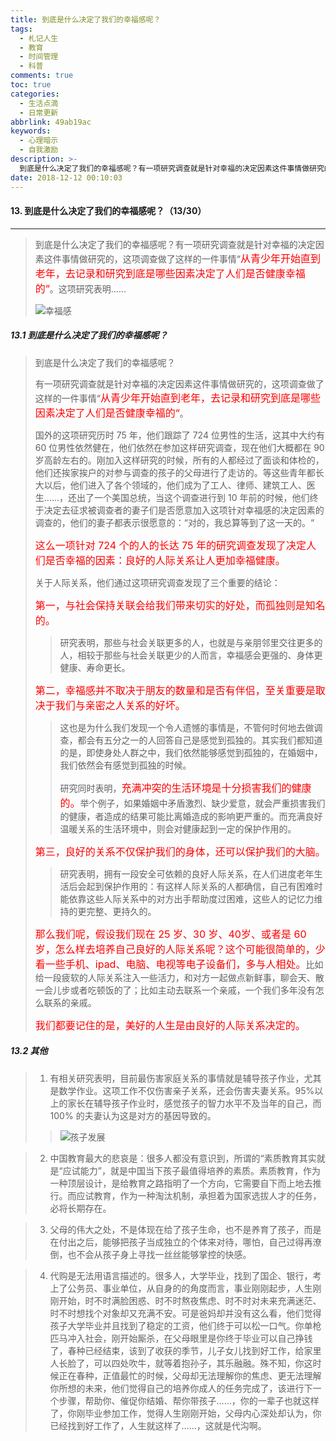 ```yaml
---
title: 到底是什么决定了我们的幸福感呢？
tags:
  - 札记人生
  - 教育
  - 时间管理
  - 科普
comments: true
toc: true
categories:
  - 生活点滴
  - 日常更新
abbrlink: 49ab19ac
keywords:
  - 心理暗示
  - 自我激励
description: >-
  到底是什么决定了我们的幸福感呢？有一项研究调查就是针对幸福的决定因素这件事情做研究的，这项调查做了这样的一件事情“从青少年开始直到老年，去记录和研究到底是哪些因素决定了人们是否健康幸福的“。这项研究表明……
date: 2018-12-12 00:10:03
---
```

<script type="text/javascript" src="/js/src/bai.js"></script>

#### 13. 到底是什么决定了我们的幸福感呢？（13/30）
---
> 到底是什么决定了我们的幸福感呢？有一项研究调查就是针对幸福的决定因素这件事情做研究的，这项调查做了这样的一件事情“<font color="red" size = 3>从青少年开始直到老年，去记录和研究到底是哪些因素决定了人们是否健康幸福的“</font>。这项研究表明……
>
> ![幸福感](https://ws1.sinaimg.cn/large/006tNbRwgy1fy3k668zmcj30zg0ni0v5.jpg)

##### 13.1 到底是什么决定了我们的幸福感呢？
> 到底是什么决定了我们的幸福感呢？
> 
> 有一项研究调查就是针对幸福的决定因素这件事情做研究的，这项调查做了这样的一件事情“<font color="red" size = 3>从青少年开始直到老年，去记录和研究到底是哪些因素决定了人们是否健康幸福的“</font>。
> 
> 国外的这项研究历时 75 年，他们跟踪了 724 位男性的生活，这其中大约有 60 位男性依然健在，他们依然在参加这样研究调查，现在他们大概都在 90 岁高龄左右的。刚加入这样研究的时候，所有的人都经过了面谈和体检的，他们还挨家挨户的对参与调查的孩子的父母进行了走访的。等这些青年都长大以后，他们进入了各个领域的，他们成为了工人、律师、建筑工人、医生……，还出了一个美国总统，当这个调查进行到 10 年前的时候，他们终于决定去征求被调查者的妻子们是否愿意加入这项针对幸福感的决定因素的调查的，他们的妻子都表示很愿意的：“对的，我总算等到了这一天的。“
> 
> <font color="red" size = 3>这么一项针对 724 个的人的长达 75 年的研究调查发现了决定人们是否幸福的因素：良好的人际关系让人更加幸福健康。</font>
> 
> 关于人际关系，他们通过这项研究调查发现了三个重要的结论：
> 
> <font color="red" size = 3>第一，与社会保持关联会给我们带来切实的好处，而孤独则是知名的。</font>
>>
>> 研究表明，那些与社会关联更多的人，也就是与亲朋邻里交往更多的人，相较于那些与社会关联更少的人而言，幸福感会更强的、身体更健康、寿命更长。
>
> <font color="red" size = 3>第二，幸福感并不取决于朋友的数量和是否有伴侣，至关重要是取决于我们与亲密之人关系的好坏。</font>
>
>> 这也是为什么我们发现一个令人遗憾的事情是，不管何时何地去做调查，都会有五分之一的人回答自己是感觉到孤独的。其实我们都知道的是，即使身处人群之中，我们依然能够感觉到孤独的，在婚姻中，我们依然会有感觉到孤独的时候。
>> 
>> 研究同时表明，<font color="red" size = 3>充满冲突的生活环境是十分损害我们的健康的。</font>举个例子，如果婚姻中矛盾激烈、缺少爱意，就会严重损害我们的健康，者造成的结果可能比离婚造成的影响更严重的。而充满良好温暖关系的生活环境中，则会对健康起到一定的保护作用的。
> 
> <font color="red" size = 3>第三，良好的关系不仅保护我们的身体，还可以保护我们的大脑。</font>
>> 
>> 研究表明，拥有一段安全可依赖的良好人际关系，在人们进度老年生活后会起到保护作用的：有这样人际关系的人都确信，自己有困难时能依靠这些人际关系中的对方出手帮助度过困难，这些人的记忆力维持的更完整、更持久的。
> 
> <font color="red" size = 3>那么我们呢，假设我们现在 25 岁、30 岁、40岁、或者是 60 岁，怎么样去培养自己良好的人际关系呢？这个可能很简单的，少看一些手机、ipad、电脑、电视等电子设备们，多与人相处。</font>比如给一段疲软的人际关系注入一些活力，和对方一起做点新鲜事，聊会天、散一会儿步或者吃顿饭的了；比如主动去联系一个亲戚，一个我们多年没有怎么联系的亲戚。
> 
> <font color="red" size = 3>我们都要记住的是，美好的人生是由良好的人际关系决定的。</font>

##### 13.2 其他
> 1. 有相关研究表明，目前最伤害家庭关系的事情就是辅导孩子作业，尤其是数学作业。这项工作不仅伤害亲子关系，还会伤害夫妻关系。95%以上的家长在辅导孩子作业时，感觉孩子的智力水平不及当年的自己，而 100% 的夫妻认为这是对方的基因导致的。
>>
>> ![孩子发展](https://ws4.sinaimg.cn/large/006tNbRwgy1fy3kq0f3x4j30j60xf7hp.jpg)

> 2. 中国教育最大的悲哀是：很多人都没有意识到，所谓的“素质教育其实就是“应试能力”，就是中国当下孩子最值得培养的素质。素质教育，作为一种顶层设计，是给教育之路指明了一个方向，它需要自下而上地去推行。而应试教育，作为一种淘汰机制，承担着为国家选拔人才的任务，必将长期存在。

> 3. 父母的伟大之处，不是体现在给了孩子生命，也不是养育了孩子，而是在付出之后，能够把孩子当成独立的个体来对待，哪怕，自己过得再潦倒，也不会从孩子身上寻找一丝丝能够掌控的快感。 

> 4. 代购是无法用语言描述的。很多人，大学毕业，找到了国企、银行，考上了公务员、事业单位，从自身的的角度而言，事业刚刚起步，人生刚刚开始，时不时满脸困惑、时不时熬夜焦虑、时不时对未来充满迷茫、时不时想找个对象却又充满不安。可是爸妈却并没有这么看，他们觉得孩子大学毕业并且找到了稳定的工资，他们终于可以松一口气。你单枪匹马冲入社会，刚开始厮杀，在父母眼里是你终于毕业可以自己挣钱了，春种已经结束，该到了收获的季节，儿子女儿找到好工作，给家里人长脸了，可以四处吹牛，就等着抱孙子，其乐融融。殊不知，你这时候正在春种，正值最忙的时候，父母却无法理解你的焦虑、更无法理解你所想的未来，他们觉得自己的培养你成人的任务完成了，该进行下一个步骤，帮助你、催促你结婚、帮你带孩子……，你的一辈子也就这样了，你刚毕业参加工作，觉得人生刚刚开始，父母内心深处却认为，你已经找到好工作了，人生就这样了……，这就是代沟啊。
